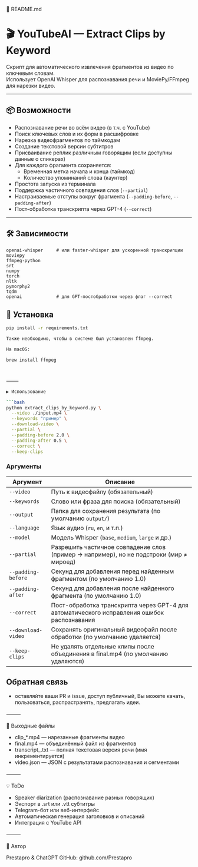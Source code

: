 📄 README.md

# 🎬 YouTubeAI — Extract Clips by Keyword

Скрипт для автоматического извлечения фрагментов из видео по ключевым словам.  
Использует OpenAI Whisper для распознавания речи и MoviePy/FFmpeg для нарезки видео.

---

## 📦 Возможности

- Распознавание речи во всём видео (в т.ч. с YouTube)
- Поиск ключевых слов и их форм в расшифровке
- Нарезка видеофрагментов по таймкодам
- Создание текстовой версии субтитров
- Присваивание реплик различным говорящим (если доступны данные о спикерах)
- Для каждого фрагмента сохраняется:
  - Временная метка начала и конца (таймкод)
  - Количество упоминаний слова (каунтер)
- Простота запуска из терминала
- Поддержка частичного совпадения слов (`--partial`)
- Настраиваемые отступы вокруг фрагмента (`--padding-before`, `--padding-after`)
- Пост-обработка транскрипта через GPT-4 (`--correct`)

---

## 🛠 Зависимости

```text
openai-whisper     # или faster-whisper для ускоренной транскрипции
moviepy
ffmpeg-python
srt
numpy
torch
nltk
pymorphy2
tqdm
openai             # для GPT-постобработки через флаг --correct
```

## 🚀 Установка

```bash
pip install -r requirements.txt

Также необходимо, чтобы в системе был установлен ffmpeg.

На macOS:

brew install ffmpeg



⸻

▶️ Использование

```bash
python extract_clips_by_keyword.py \
  --video ./input.mp4 \
  --keywords "пример" \
  --download-video \
  --partial \
  --padding-before 2.0 \
  --padding-after 0.5 \
  --correct \
  --keep-clips
```

### Аргументы

| Аргумент           | Описание                                                                                   |
|--------------------|--------------------------------------------------------------------------------------------|
| `--video`          | Путь к видеофайлу (обязательный)                                                          |
| `--keywords`       | Слово или фраза для поиска (обязательный)                                                 |
| `--output`         | Папка для сохранения результата (по умолчанию `output/`)                                   |
| `--language`       | Язык аудио (`ru`, `en`, и т.п.)                                                            |
| `--model`          | Модель Whisper (`base`, `medium`, `large` и др.)                                          |
| `--partial`        | Разрешить частичное совпадение слов (пример → например), но не подстроки (мир ≠ мироед)     |
| `--padding-before` | Секунд для добавления перед найденным фрагментом (по умолчанию 1.0)                        |
| `--padding-after`  | Секунд для добавления после найденного фрагмента (по умолчанию 1.0)                        |
| `--correct`        | Пост-обработка транскрипта через GPT-4 для автоматического исправления ошибок распознавания |
| `--download-video` | Сохранять оригинальный видеофайл после обработки (по умолчанию удаляется)               |
| `--keep-clips`     | Не удалять отдельные клипы после объединения в final.mp4 (по умолчанию удаляются)      |

## Обратная связь
- оставляйте ваши PR и issue, доступ публичный, Вы можете качать, пользоваться, распрастранять, предлагать идеи.


⸻

📁 Выходные файлы
- clip_*.mp4 — нарезанные фрагменты видео
- final.mp4 — объединённый файл из фрагментов
- transcript_<n>.txt — полная текстовая версия речи (имя инкрементируется)
- video.json — JSON с результатами распознавания и сегментами

⸻

💡 ToDo
- Speaker diarization (распознавание разных говорящих)
- Экспорт в .srt или .vtt субтитры
- Telegram-бот или веб-интерфейс
- Автоматическая генерация заголовков и описаний
- Интеграция с YouTube API

⸻

👤 Автор

Prestapro & ChatGPT
GitHub: github.com/Prestapro